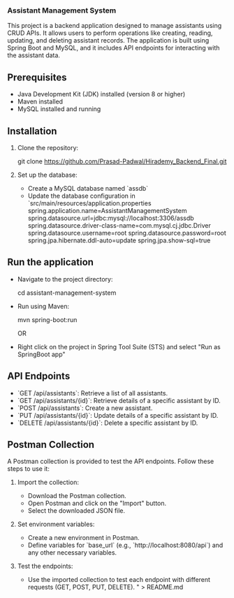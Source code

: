 
### Assistant Management System

This project is a backend application designed to manage assistants using CRUD APIs. It allows users to perform operations like creating, reading, updating, and deleting assistant records. The application is built using Spring Boot and MySQL, and it includes API endpoints for interacting with the assistant data.

## Prerequisites

- Java Development Kit (JDK) installed (version 8 or higher)
- Maven installed
- MySQL installed and running

## Installation

1. Clone the repository:

   git clone https://github.com/Prasad-Padwal/Hirademy_Backend_Final.git
   

2. Set up the database:
   - Create a MySQL database named \`assdb\`
   - Update the database configuration in \`src/main/resources/application.properties
     spring.application.name=AssistantManagementSystem
     spring.datasource.url=jdbc:mysql://localhost:3306/assdb
     spring.datasource.driver-class-name=com.mysql.cj.jdbc.Driver
     spring.datasource.username=root
     spring.datasource.password=root
     spring.jpa.hibernate.ddl-auto=update
     spring.jpa.show-sql=true
    

## Run the application

- Navigate to the project directory:
  
  cd assistant-management-system

- Run using Maven:

  mvn spring-boot:run
  
  OR
  
- Right click on the project in Spring Tool Suite (STS) and select \"Run as SpringBoot app\"

## API Endpoints

- \`GET /api/assistants\`: Retrieve a list of all assistants.
- \`GET /api/assistants/{id}\`: Retrieve details of a specific assistant by ID.
- \`POST /api/assistants\`: Create a new assistant.
- \`PUT /api/assistants/{id}\`: Update details of a specific assistant by ID.
- \`DELETE /api/assistants/{id}\`: Delete a specific assistant by ID.

## Postman Collection

A Postman collection is provided to test the API endpoints. Follow these steps to use it:

1. Import the collection:
   - Download the Postman collection.
   - Open Postman and click on the \"Import\" button.
   - Select the downloaded JSON file.
   
2. Set environment variables:
   - Create a new environment in Postman.
   - Define variables for \`base_url\` (e.g., \`http://localhost:8080/api\`) and any other necessary variables.
   
3. Test the endpoints:
   - Use the imported collection to test each endpoint with different requests (GET, POST, PUT, DELETE).
" > README.md
